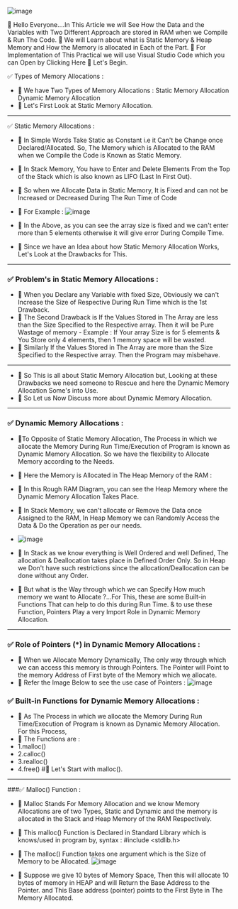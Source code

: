 ![image](https://github.com/Gurupatil0003/DSA_Tutorial/assets/110026505/d4ba7f31-68fd-410d-b69c-454e775c3000)

🔰 Hello Everyone....In This Article we will See How the Data and the Variables with Two Different Approach are stored in RAM when we Compile & Run The Code.
🔰 We will Learn about what is Static Memory & Heap Memory and How the Memory is allocated in Each of the Part.
🔰 For Implementation of This Practical we will use Visual Studio Code which you can Open by Clicking Here
🔰 Let's Begin.

✅ Types of Memory Allocations : 
- 🔹 We have Two Types of Memory Allocations :
Static Memory Allocation
Dynamic Memory Allocation
- 🔹 Let's First Look at Static Memory Allocation. 
---------------------------------------------------------------------------------------------------------------
✅ Static Memory Allocations : 
- 🔹 In Simple Words Take Static as Constant i.e it Can't be Change once Declared/Allocated. So, The Memory which is Allocated to the RAM when we Compile the Code 
  is Known as Static Memory.
- 🔹 In Stack Memory, You have to Enter and Delete Elements From the Top of the Stack which is also known as LIFO (Last In First Out).
- 🔹 So when we Allocate Data in Static Memory, It is Fixed and can not be Increased or Decreased During The Run Time of Code
- 🔹 For Example : 
![image](https://github.com/Gurupatil0003/DSA_Tutorial/assets/110026505/e3989ea8-9dd8-42fe-969f-ec53accdb12d)

- 🔹 In the Above, as you can see the array size is fixed and we can't enter more than 5 elements otherwise it will give error During Compile Time.
- 🔹 Since we have an Idea about how Static Memory Allocation Works, Let's Look at the Drawbacks for This.
---------------------------------------------------------------------------------------------------------------
### ✅ Problem's in Static Memory Allocations : 
- 🔹 When you Declare any Variable with fixed Size, Obviously we can't Increase the Size of Respective During Run Time which is the 1st Drawback.
- 🔹 The Second Drawback is If the Values Stored in The Array are less than the Size Specified to the Respective array. Then it will be Pure Wastage of memory - 
  Example : If Your array Size is for 5 elements & You Store only 4 elements, then 1 memory space will be wasted. 
- 🔹 Similarly If the Values Stored in The Array are more than the Size Specified to the Respective array. Then the Program may misbehave.
---------------------------------------------------------------------------------------------------------------
- 🔰 So This is all about Static Memory Allocation but, Looking at these Drawbacks we need someone to Rescue and here the Dynamic Memory Allocation Some's into 
 Use.
- 🔰 So Let us Now Discuss more about Dynamic Memory Allocation.
---------------------------------------------------------------------------------------------------------------
### ✅ Dynamic Memory Allocations : 
- 🔹To Opposite of Static Memory Allocation, The Process in which we allocate the Memory During Run Time/Execution of Program is known as Dynamic Memory 
 Allocation. So we have the flexibility to Allocate Memory according to the Needs.
- 🔹 Here the Memory is Allocated in The Heap Memory of the RAM :

- 🔹 In this Rough RAM Diagram, you can see the Heap Memory where the Dynamic Memory Allocation Takes Place.
- 🔹 In Stack Memory, we can't allocate or Remove the Data once Assigned to the RAM, In Heap Memory we can Randomly Access the Data & Do the Operation as per our 
 needs.
- ![image](https://github.com/Gurupatil0003/DSA_Tutorial/assets/110026505/40aaba9e-0a71-4125-accb-e637aa353ec7)

- 🔹 In Stack as we know everything is Well Ordered and well Defined, The allocation & Deallocation takes place in Defined Order Only. So in Heap we Don't have 
 such restrictions since the allocation/Deallocation can be done without any Order. 
- 🔹 But what is the Way through which we can Specify How much memory we want to Allocate ?...For This, these are some Built-in Functions That can help to do this 
 during Run Time. & to use these Function, Pointers Play a very Import Role in Dynamic Memory Allocation.
---------------------------------------------------------------------------------------------------------------
### ✅ Role of Pointers (*) in Dynamic Memory Allocations : 
- 🔹 When we Allocate Memory Dynamically, The only way through which we can access this memory is through Pointers. The Pointer will Point to the memory Address 
 of First byte of the Memory which we allocate.
- 🔹 Refer the Image Below to see the use case of Pointers :
![image](https://github.com/Gurupatil0003/DSA_Tutorial/assets/110026505/b05a0ffd-dc4a-4130-be2e-bbc403959e7a)

### ✅ Built-in Functions for Dynamic Memory Allocations : 
- 🔹 As The Process in which we allocate the Memory During Run Time/Execution of Program is known as Dynamic Memory Allocation. For this Process, 
- 🔹 The Functions are :
- 1.malloc()
- 2.calloc()
- 3.realloc()
- 4.free()
#🔹 Let's Start with malloc().
---------------------------------------------------------------------------------------------------------------
###✅ Malloc() Function : 
- 🔹 Malloc Stands For Memory Allocation and we know Memory Allocations are of two Types, Static and Dynamic and the memory is allocated in the Stack and Heap 
 Memory of the RAM Respectively.
- 🔹 This malloc() Function is Declared in Standard Library which is knows/used in program by,
 syntax : #include <stdlib.h>
 - 🔹 The malloc() Function takes one argument which is the Size of Memory to be Allocated.
 ![image](https://github.com/Gurupatil0003/DSA_Tutorial/assets/110026505/6921e18a-b6dc-4412-8678-6f022401e72c)

- 🔹 Suppose we give 10 bytes of Memory Space, Then this will allocate 10 bytes of memory in HEAP and will Return the Base Address to the Pointer. and This Base 
 address (pointer) points to the First Byte in The Memory Allocated.

